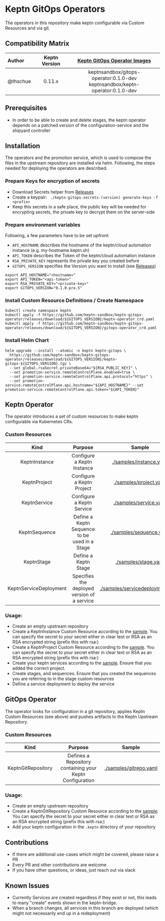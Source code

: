 # Keptn GitOps Operators
The operators in this repository make keptn configurable via Custom Resources and via git.

## Compatibility Matrix

| Author           | Keptn Version | [Keptn GitOps Operator Images](https://hub.docker.com/r/checkelmann/gitlab-service/tags) |
|:-----------------|:---------------------:|:----------------------------------------------------------------------------------------:|
| @thschue         |      0.11.x         |    keptnsandbox/gitops-operator:0.1.0-dev <br> keptnsandbox/keptn-operator:0.1.0-dev     |


## Prerequisites
* In order to be able to create and delete stages, the keptn operator depends on a patched version of the configuration-service and the shipyard controller

## Installation
The operators and the promotion service, which is used to compose the files in the upstream repository are installed via helm. Following, the steps needed for deploying the operators are described.

### Prepare Keys for encryption of secrets
* Download Secrets helper from [Releases](https://github.com/keptn-sandbox/keptn-gitops-operator/releases)
* Create a keypair: ` ./keptn-gitops-secrets-(version) generate-keys -f <prefix>`
* Keep this secrets in a safe place, the public key will be needed for encrypting secrets, the private key to decrypt them on the server-side

### Prepare environment variables
Following, a few parameters have to be set upfront:
* `API_HOSTNAME` describes the hostname of the keptn/cloud automation instance (e.g. my-hostname.keptn.sh)
* `API_TOKEN` describes the Token of the keptn/cloud automation instance 
* `RSA_PRIVATE_KEY` represents the private key you created before
* `GITOPS_VERSION` specifies the Version you want to install (see [Releases](https://github.com/keptn-sandbox/keptn-gitops-operator/releases))

```shell
export API_HOSTNAME="<hostname>"
export API_TOKEN="<api-token>"
export RSA_PRIVATE_KEY="<private-key>"
export GITOPS_VERSION="0.1.0-pre.5"
```

### Install Custom Resource Definitions / Create Namespace
```
kubectl create namespace keptn
kubectl apply -f https://github.com/keptn-sandbox/keptn-gitops-operator/releases/download/${GITOPS_VERSION}/keptn-operator_crd.yaml
kubectl apply -f https://github.com/keptn-sandbox/keptn-gitops-operator/releases/download/${GITOPS_VERSION}/gitops-operator_crd.yaml
```

### Install Helm Chart
```
helm upgrade --install --atomic -n keptn keptn-gitops \
  https://github.com/keptn-sandbox/keptn-gitops-operator/releases/download/${GITOPS_VERSION}/keptn-gitops-${GITOPS_VERSION}.tgz \
  --set global.rsaSecret.privateBase64="${RSA_PUBLIC_KEY}" \
  --set promotion-service.remoteControlPlane.enabled=true \
  --set promotion-service.remoteControlPlane.api.protocol="https" \
  --set promotion-service.remoteControlPlane.api.hostname="${API_HOSTNAME}" --set promotion-service.remoteControlPlane.api.token="${API_TOKEN}"
```

## Keptn Operator
The operator introduces a set of custom resources to make keptn configurable via Kubernetes CRs.

### Custom Resources
|          Kind          |                    Purpose                    |                                Sample                                |
|:----------------------:|:---------------------------------------------:|:--------------------------------------------------------------------:|
|     KeptnInstance      |          Configure a Keptn Instance           |          [./samples/instance.yaml](./samples/instance.yaml)          |
|      KeptnProject      |           Configure a Keptn Project           |           [./samples/project.yaml](./samples/project.yaml)           |
|      KeptnService      |           Configure a Keptn Service           |           [./samples/service.yaml](./samples/service.yaml)           |
|     KeptnSequence      | Define a Keptn Sequence to be used in a Stage |          [./samples/sequence.yaml](./samples/sequence.yaml)          |
|       KeptnStage       |             Define a Keptn Stage              |             [./samples/stage.yaml](./samples/stage.yaml)             |
| KeptnServiceDeployment |  Specifies the deployed version of a service  | [./samples/servicedeployment.yaml](./samples/servicedeployment.yaml) |

### Usage:
* Create an empty upstream repository
* Create a KeptnInstance Custom Resource according to the [sample](./samples/instance.yaml). You can specify the secret to your secret either in clear text or RSA as an RSA encrypted string (prefix this with rsa:)
* Create a KeptnProject Custom Resource according to the [sample](./samples/project.yaml). You can specify the secret to your secret either in clear text or RSA as an RSA encrypted string (prefix this with rsa:)
* Create your keptn services according to the [sample](./samples/service.yaml). Ensure that you added the correct project.
* Create stages, and sequences. Ensure that you created the sequences you are referring to in the stage custom resources
* Define a service deployment to deploy the service

## GitOps Operator
The operator looks for configuration in a git repository, applies Keptn Custom Resources (see above) and pushes artifacts to the Keptn Upstream Repository.

### Custom Resources
|     Kind      |                         Purpose                          |                                Sample                                |
|:-------------:|:--------------------------------------------------------:|:--------------------------------------------------------------------:|
| KeptnGitRepository  | Defines a Repository containing your Keptn Configuration |           [./samples/gitrepo.yaml](./samples/gitrepo.yaml)           |

### Usage:
* Create an empty upstream repository
* Create a KeptnGitRepository Custom Resource according to the [sample](./samples/gitrepo.yaml). You can specify the secret to your secret either in clear text or RSA as an RSA encrypted string (prefix this with rsa:)
* Add your keptn configuration in the `.keptn` directory of your repository


## Contributions
* If there are additional use-cases which might be covered, please raise a PR
* Every PR and other contributions are welcome
* If you have other questions, or ideas, just reach out via slack

## Known Issues
* Currently Services are created regardless if they exist or not, this leads to many "create" events shown in the keptn-bridge.
* When a branch changes, all services in this branch are deployed (which might not necessarily end up in a redeployment)